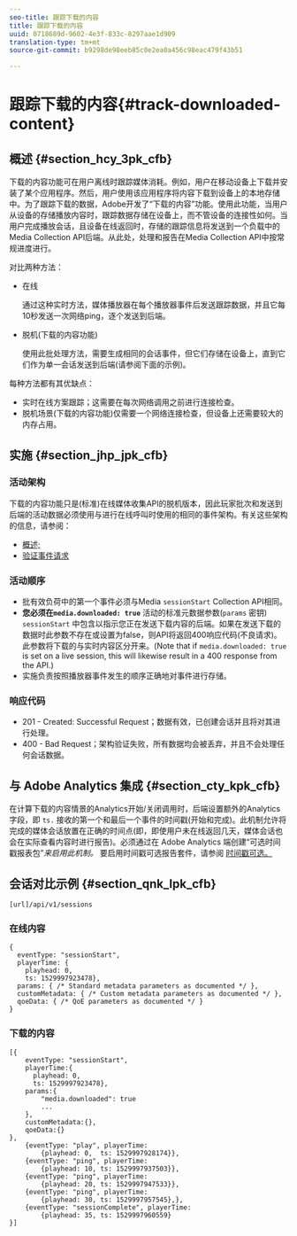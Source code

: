 ```yaml
---
seo-title: 跟踪下载的内容
title: 跟踪下载的内容
uuid: 0718689d-9602-4e3f-833c-8297aae1d909
translation-type: tm+mt
source-git-commit: b9298de98eeb85c0e2ea0a456c98eac479f43b51

---
```



# 跟踪下载的内容{#track-downloaded-content}

## 概述 {#section_hcy_3pk_cfb}

下载的内容功能可在用户离线时跟踪媒体消耗。例如，用户在移动设备上下载并安装了某个应用程序。然后，用户使用该应用程序将内容下载到设备上的本地存储中。为了跟踪下载的数据，Adobe开发了“下载的内容”功能。使用此功能，当用户从设备的存储播放内容时，跟踪数据存储在设备上，而不管设备的连接性如何。当用户完成播放会话，且设备在线返回时，存储的跟踪信息将发送到一个负载中的Media Collection API后端。从此处，处理和报告在Media Collection API中按常规进度进行。

对比两种方法：

* 在线

   通过这种实时方法，媒体播放器在每个播放器事件后发送跟踪数据，并且它每10秒发送一次网络ping，逐个发送到后端。

* 脱机(下载的内容功能)

   使用此批处理方法，需要生成相同的会话事件，但它们存储在设备上，直到它们作为单一会话发送到后端(请参阅下面的示例)。

每种方法都有其优缺点：
* 实时在线方案跟踪；这需要在每次网络调用之前进行连接检查。
* 脱机场景(下载的内容功能)仅需要一个网络连接检查，但设备上还需要较大的内存占用。

## 实施 {#section_jhp_jpk_cfb}

### 活动架构

下载的内容功能只是(标准)在线媒体收集API的脱机版本，因此玩家批次和发送到后端的活动数据必须使用与进行在线呼叫时使用的相同的事件架构。有关这些架构的信息，请参阅：
* [概述;](/help/media-collection-api/mc-api-overview.md)
* [验证事件请求](/help/media-collection-api/mc-api-impl/mc-api-validate-reqs.md)

### 活动顺序

* 批有效负荷中的第一个事件必须与Media `sessionStart` Collection API相同。
* **您必须在`media.downloaded: true`** 活动的标准元数据参数(`params` 密钥) `sessionStart` 中包含以指示您正在发送下载内容的后端。如果在发送下载的数据时此参数不存在或设置为false，则API将返回400响应代码(不良请求)。此参数将下载的与实时内容区分开来。(Note that if `media.downloaded: true` is set on a live session, this will likewise result in a 400 response from the API.)
* 实施负责按照播放器事件发生的顺序正确地对事件进行存储。

### 响应代码

* 201 - Created: Successful Request；数据有效，已创建会话并且将对其进行处理。
* 400 - Bad Request；架构验证失败，所有数据均会被丢弃，并且不会处理任何会话数据。

## 与 Adobe Analytics 集成 {#section_cty_kpk_cfb}

在计算下载的内容情景的Analytics开始/关闭调用时，后端设置额外的Analytics字段，即 `ts.` 接收的第一个和最后一个事件的时间戳(开始和完成)。此机制允许将完成的媒体会话放置在正确的时间点(即，即使用户未在线返回几天，媒体会话也会在实际查看内容时进行报告)。必须通过在 Adobe Analytics 端创建“可选时间戳报表包”_来启用此机制。_ 要启用时间戳可选报告套件，请参阅 [时间戳可选。](https://docs.adobe.com/content/help/en/analytics/admin/admin-tools/timestamp-optional.html)

## 会话对比示例 {#section_qnk_lpk_cfb}

```
[url]/api/v1/sessions
```

### 在线内容

```
{ 
  eventType: "sessionStart", 
  playerTime: { 
    playhead: 0,  
    ts: 1529997923478},  
  params: { /* Standard metadata parameters as documented */ },  
  customMetadata: { /* Custom metadata parameters as documented */ },  
  qoeData: { /* QoE parameters as documented */ } 
}
```

### 下载的内容

```
[{ 
    eventType: "sessionStart", 
    playerTime:{
      playhead: 0, 
      ts: 1529997923478},  
    params:{
        "media.downloaded": true
        ...
    }, 
    customMetadata:{},  
    qoeData:{} 
}, 
    {eventType: "play", playerTime:
        {playhead: 0,  ts: 1529997928174}}, 
    {eventType: "ping", playerTime:
        {playhead: 10, ts: 1529997937503}}, 
    {eventType: "ping", playerTime:
        {playhead: 20, ts: 1529997947533}}, 
    {eventType: "ping", playerTime:
        {playhead: 30, ts: 1529997957545},}, 
    {eventType: "sessionComplete", playerTime:
        {playhead: 35, ts: 1529997960559} 
}]
```

